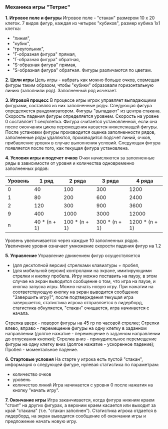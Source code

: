 

### Механика игры "Тетрис"


**1. Игровое поле и фигуры**
Игровое поле - "стакан" размером 10 х 20 клеток.
7 видов фигур, каждая из четырех "кубиков", размер кубика 1х1 клетка:
- "линия",
- "кубик",
- "треугольник",
- "Г-образная фигура" прямая,
- "Г-образная фигура" обратная,
- "S-образная фигура" прямая,
- "S-образная фигура" обратная.
Фигуры различаются по цветам.

**2. Цели игры**
Цель игры - набрать как можно больше очков, совмещая фигуры таким образом, чтобы "кубики" образовали горизонтальную линию (заполнили ряд). Заполненный ряд исчезает.

**3. Игровой процесс**
В процессе игры игрок управляет выпадающими фигурами, составляя из них заполненные ряды.
Следующая фигура определяется рандомизатором.
Фигуры "выпадают" из центра стакана.
Скорость падения фигуры определяется уровнем. Скорость на уровне 0 составляет 1 сек/клетка.
Фигура считается установленной, если она после окончания цикла перемещения касается нижележащей фигуры.
После установки фигуры производится оценка заполненности рядов, заполненные ряды удаляются, производится подсчет линий, очков, прибавление уровня в случае выполнения условий.
Следующая фигура появляется после того, как текущая фигура установлена.

**4. Условия игры и подсчет очков**
Очки начисляются за заполненные ряды в зависимости от уровня и количества одновременно заполненных рядов:

| **Уровень** |   **1 ряд**   |    **2 ряда** |  **3 ряда**   |   **4 ряда** |
| ----------- | ------------- | ------------- | ------------- | ------------ |
|      0	    |      40     	|     100     	|     300	      |    1200      |
|      1	    |      80	      |     200     	|     600	      |    2400      |
|      2	    |      120    	|     300     	|     900	      |    3600      |
|      9	    |      400    	|     1000    	|     3000    	|    12000     |
|      n    	|  40 * (n + 1)	|100 * (n + 1)	|300 * (n + 1)	|1200 * (n + 1)|

Уровень увеличивается через каждые 10 заполненных рядов. Увеличение уровня означает умножение скорости падения фигур на 1.2

**5. Управление**
Управление движением фигур осуществляется 
- (для десктопной версии) стрелками клавиатуры + пробел,
- (для мобильной версии) контролами на экране, имитирующими стрелки и кнопку пробела.
Игру можно поставить на паузу, в этом случае на экран выводится сообщение о том, что игра на паузе, и кнопка запуска игры.
Можно начать новую игру. При нажатии на соответствующую кнопку на экран выводится сообщение "Завершить игру?", после подтверждения текущая игра завершается, статистика игрока отправляется в лидерборд, статистика обнуляется, "стакан" очищается, игра начинается с начала.

Стрелка вверх - поворот фигуры на 45 гр по часовой стрелке;
Стрелки влево, вправо - перемещение фигуры на одну клетку в заданном направлении (долгое нажатие - перемещение в заданном направлении до отпускания кнопки);
Стрелка вниз - принудительное перемещение фигуры на одну клетку вниз (долгое нажатие - ускоренное падение);
Пробел - моментальное падение.

**6. Стартовые условия**
На старте у игрока есть пустой "стакан", информация о следующей фигуре, нулевая статистика по параметрам:
- количество очков
- уровень
- количество линий
Игра начинается с уровня 0 после нажатия на кнопку "начать игру".

**7. Окончание игры**
Игра заканчивается, когда фигура нижним краем "стоит" на других фигурах, а верхним краем касается или выходит за край "стакана" (т.е. "стакан заполнен"). Статистика игрока отдается в лидерборд, на экран выводится сообщение об окончании игры и предложение начать новую игру.
